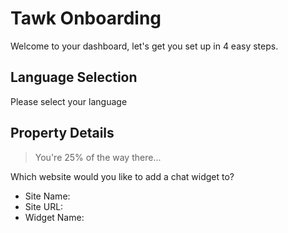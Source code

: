 # Tawk Onboarding

Welcome to your dashboard, let's get you set up in 4 easy steps.

## Language Selection

Please select your language

## Property Details

> You're 25% of the way there...

Which website would you like to add a chat widget to?

- Site Name:
- Site URL:
- Widget Name:
